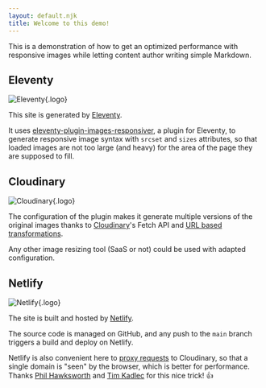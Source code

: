 ```yaml
---
layout: default.njk
title: Welcome to this demo!
---
```


This is a demonstration of how to get an optimized performance with responsive images while letting content author writing simple Markdown.

## Eleventy

![Eleventy](/images/eleventy.png){.logo}

This site is generated by [Eleventy](https://11ty.dev/).

It uses [eleventy-plugin-images-responsiver](https://nhoizey.github.io/images-responsiver/eleventy-plugin-images-responsiver/), a plugin for Eleventy, to generate responsive image syntax with `srcset` and `sizes` attributes, so that loaded images are not too large (and heavy) for the area of the page they are supposed to fill.

## Cloudinary

![Cloudinary](/images/cloudinary.png){.logo}

The configuration of the plugin makes it generate multiple versions of the original images thanks to [Cloudinary](https://nho.io/cloudinary-signup)'s Fetch API and [URL based transformations](https://cloudinary.com/documentation/image_transformations).

Any other image resizing tool (SaaS or not) could be used with adapted configuration.

## Netlify

![Netlify](/images/netlify.png){.logo}

The site is built and hosted by [Netlify](https://netlify.com/).

The source code is managed on GitHub, and any push to the `main` branch triggers a build and deploy on Netlify.

Netlify is also convenient here to [proxy requests](https://docs.netlify.com/routing/redirects/rewrites-proxies/#proxy-to-another-service) to Cloudinary, so that a single domain is "seen" by the browser, which is better for performance. Thanks [Phil Hawksworth](https://twitter.com/philhawksworth/status/1328340868726726656) and [Tim Kadlec](https://timkadlec.com/remembers/2020-11-17-netlify-proxy-requests/) for this nice trick! 👍